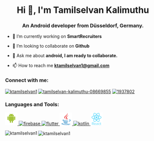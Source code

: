 <h1 align="center">Hi 👋, I'm Tamilselvan Kalimuthu</h1>
<h3 align="center">An Android developer from Düsseldorf, Germany.</h3>

- 🔭 I’m currently working on **SmartRecruiters**

- 👯 I’m looking to collaborate on **Github**

- 💬 Ask me about **android, I am ready to collaborate.**

- 📫 How to reach me **ktamilselvan1@gmail.com**

<h3 align="left">Connect with me:</h3>
<p align="left">
<a href="https://twitter.com/ktamilselvan1" target="blank"><img align="center" src="https://raw.githubusercontent.com/rahuldkjain/github-profile-readme-generator/master/src/images/icons/Social/twitter.svg" alt="ktamilselvan1" height="30" width="40" /></a>
<a href="https://linkedin.com/in/tamilselvan-kalimuthu-08669855" target="blank"><img align="center" src="https://raw.githubusercontent.com/rahuldkjain/github-profile-readme-generator/master/src/images/icons/Social/linked-in-alt.svg" alt="tamilselvan-kalimuthu-08669855" height="30" width="40" /></a>
<a href="https://stackoverflow.com/users/1937802" target="blank"><img align="center" src="https://raw.githubusercontent.com/rahuldkjain/github-profile-readme-generator/master/src/images/icons/Social/stack-overflow.svg" alt="1937802" height="30" width="40" /></a>
</p>

<h3 align="left">Languages and Tools:</h3>
<p align="left"> <a href="https://developer.android.com" target="_blank"> <img src="https://raw.githubusercontent.com/devicons/devicon/master/icons/android/android-original-wordmark.svg" alt="android" width="40" height="40"/> </a> <a href="https://firebase.google.com/" target="_blank"> <img src="https://www.vectorlogo.zone/logos/firebase/firebase-icon.svg" alt="firebase" width="40" height="40"/> </a> <a href="https://flutter.dev" target="_blank"> <img src="https://www.vectorlogo.zone/logos/flutterio/flutterio-icon.svg" alt="flutter" width="40" height="40"/> </a> <a href="https://www.java.com" target="_blank"> <img src="https://raw.githubusercontent.com/devicons/devicon/master/icons/java/java-original.svg" alt="java" width="40" height="40"/> </a> <a href="https://kotlinlang.org" target="_blank"> <img src="https://www.vectorlogo.zone/logos/kotlinlang/kotlinlang-icon.svg" alt="kotlin" width="40" height="40"/> </a> <a href="https://reactjs.org/" target="_blank"> <img src="https://raw.githubusercontent.com/devicons/devicon/master/icons/react/react-original-wordmark.svg" alt="react" width="40" height="40"/> </a> </p>

<p><img align="left" src="https://github-readme-stats.vercel.app/api/top-langs?username=ktamilselvan1&show_icons=true&locale=en&layout=compact" alt="ktamilselvan1" /></p>

<p>&nbsp;<img align="center" src="https://github-readme-stats.vercel.app/api?username=ktamilselvan1&show_icons=true&locale=en" alt="ktamilselvan1" /></p>

